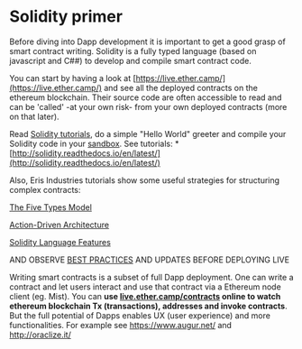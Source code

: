 # Solidity primer

Before diving into Dapp development it is important to get a good grasp of smart contract writing. Solidity is a fully typed language (based on javascript and C##) to develop and compile smart contract code.

You can start by having a look at [https://live.ether.camp/](https://live.ether.camp/) and see all the deployed contracts on the ethereum blockchain. Their source code are often accessible to read  and can be 'called' -at your own risk- from your own deployed contracts (more on that later).

Read [Solidity tutorials](http://solidity.readthedocs.io/en/latest/solidity-by-example.html), do a simple "Hello World" greeter and compile your Solidity code in your [sandbox](https://nogo10.gitbooks.io/ether-camp-live-studio-primer/content/sandbox_features.html). See tutorials: * [http://solidity.readthedocs.io/en/latest/](http://solidity.readthedocs.io/en/latest/)

Also, Eris Industries tutorials show some useful strategies for structuring complex contracts:


[The Five Types Model](https://docs.erisindustries.com/tutorials/solidity/solidity-1/)

[Action-Driven Architecture](https://docs.erisindustries.com/tutorials/solidity/solidity-2/)

[Solidity Language Features](https://docs.erisindustries.com/tutorials/solidity/solidity-3/)


AND OBSERVE [BEST PRACTICES](http://solidity.readthedocs.io/en/latest/miscellaneous.html#tips-and-tricks) AND UPDATES BEFORE DEPLOYING LIVE

Writing smart contracts is a subset of full Dapp deployment. One can write a contract and let users interact and use that contract via a Ethereum node client (eg. Mist). You can **use [live.ether.camp/contracts](https://live.ether.camp/contracts) online to watch ethereum blockchain Tx (transactions), addresses and invoke contracts**. But the full potential of Dapps enables  UX (user experience) and more functionalities. For example see https://www.augur.net/ and http://oraclize.it/



